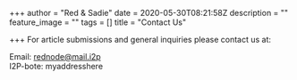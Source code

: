 +++
author = "Red & Sadie"
date = 2020-05-30T08:21:58Z
description = ""
feature_image = ""
tags = []
title = "Contact Us"

+++
For article submissions and general inquiries please contact us at:

Email: rednode@mail.i2p  
I2P-bote: myaddresshere